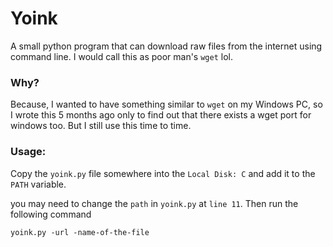 # Yoink

A small python program that can download raw files from the internet using command line. I would call this as poor man's `wget` lol.

### Why?
Because, I wanted to have something similar to `wget` on my Windows PC, so I wrote this 5 months ago only to find out that there exists a wget port for windows too. But I still use this time to time.

### Usage:
Copy the `yoink.py` file somewhere into the `Local Disk: C` and add it to the `PATH` variable.

you may need to change the `path` in `yoink.py` at `line 11`. Then run the following command


`yoink.py -url -name-of-the-file`

